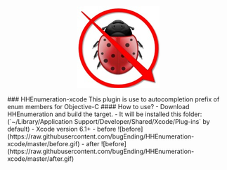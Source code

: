 <p align="center" >
<img src="bugEnding.png" title="bugEnding logo" float=left>
</p>
### HHEnumeration-xcode
This plugin is use to autocompletion prefix of enum members for Objective-C
#### How to use?
- Download HHEnumeration and build the target.
- It will be installed this folder:          
(`~/Library/Application Support/Developer/Shared/Xcode/Plug-ins` by default)
- Xcode version 6.1+
- before
![before](https://raw.githubusercontent.com/bugEnding/HHEnumeration-xcode/master/before.gif)
- after
![before](https://raw.githubusercontent.com/bugEnding/HHEnumeration-xcode/master/after.gif)